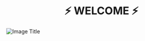 
<h1 align="center">⚡ WELCOME ⚡</h1>



![Image Title](https://telegra.ph/file/2b202ca37158f4eddfeb8.jpg)

